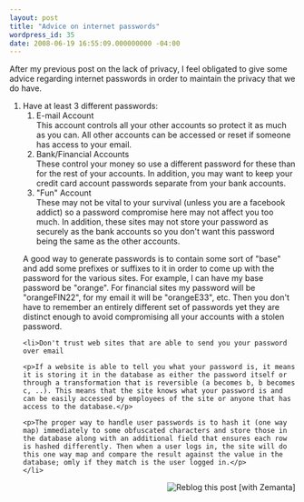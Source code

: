 ```yaml
---
layout: post
title: "Advice on internet passwords"
wordpress_id: 35
date: 2008-06-19 16:55:09.000000000 -04:00
---
```

<p>After my previous post on the lack of privacy, I feel obligated to give some advice regarding internet passwords in order to maintain the privacy that we do have.</p>

<ol>
    <li>Have at least 3 different passwords:
    <ol>
    	<li>E-mail Account</li>
        This account controls all your other accounts so protect it as much as you can. All other accounts can be accessed or reset if someone has access to your email.
    	<li>Bank/Financial Accounts</li>
        These control your money so use a different password for these than for the rest of your accounts. In addition, you may want to keep your credit card account passwords separate from your bank accounts.
    	<li>"Fun" Account</li>
        These may not be vital to your survival (unless you are a facebook addict) so a password compromise here may not affect you too much. In addition, these sites may not store your password as securely as the bank accounts so you don't want this password being the same as the other accounts.
    </ol>
    <p>A good way to generate passwords is to contain some sort of "base" and add some prefixes or suffixes to it in order to come up with the password for the various sites. For example, I can have my base password be "orange". For financial sites my password will be "orangeFIN22", for my email it will be "orangeE33", etc. Then you don't have to remember an entirely different set of passwords yet they are distinct enough to avoid compromising all your accounts with a stolen password.</p>
    </li>

    <li>Don't trust web sites that are able to send you your password over email

    <p>If a website is able to tell you what your password is, it means it is storing it in the database as either the password itself or through a transformation that is reversible (a becomes b, b becomes c, ..). This means that the site knows what your password is and can be easily accessed by employees of the site or anyone that has access to the database.</p>

    <p>The proper way to handle user passwords is to hash it (one way map) immediately to some obfuscated characters and store those in the database along with an additional field that ensures each row is hashed differently. Then when a user logs in, the site will do this one way map and compare the result against the value in the database; omly if they match is the user logged in.</p>
    </li>
</ol>

<div class="zemanta-pixie" style="margin-top: 10px; height: 15px;"><a class="zemanta-pixie-a" title="Zemified by Zemanta" href="http://reblog.zemanta.com/zemified/464baeac-6000-4496-acf6-0672356c59e9/"><img class="zemanta-pixie-img" style="border: medium none; float: right;" src="http://img.zemanta.com/reblog_e.png?x-id=464baeac-6000-4496-acf6-0672356c59e9" alt="Reblog this post [with Zemanta]" /></a></div>
